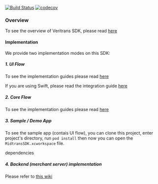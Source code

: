 [![Build Status](https://travis-ci.org/veritrans/Veritrans-ios-sdk.svg?branch=development)](https://travis-ci.org/veritrans/Veritrans-ios-sdk)
[![codecov](https://codecov.io/gh/veritrans/Veritrans-ios-sdk/branch/master/graph/badge.svg)](https://codecov.io/gh/veritrans/Veritrans-ios-sdk)


### Overview
To see the overview of Veritrans SDK, please read [here](https://github.com/veritrans/Veritrans-ios-sdk/wiki/Getting-started-with-the-Veritrans-SDK)

#### Implementation

We provide two implementation modes on this SDK:

##### 1. UI Flow
To see the implementation guides please read [here](https://github.com/veritrans/Veritrans-ios-sdk/blob/master/MidtransKit/code_usage.md)

If you are using Swift, please read the integration guide [here](https://github.com/veritrans/Veritrans-ios-sdk/blob/master/MidtransKit/code_usage_swift.md)

##### 2. Core Flow
To see the implementation guides please read [here](https://github.com/veritrans/Veritrans-ios-sdk/blob/master/MidtransCoreKit/code_usage.md)

##### 3. Sample / Demo App
To see the sample app (contais UI flow), you can clone this project, enter project's directory, run `pod install` then now you can open the `MidtransSDK.xcworkspace` file.

dependencies
##### 4. Backend (merchant server) implementation
Please refer to [this wiki](https://github.com/veritrans/veritrans-android/wiki/Implementation-for-Merchant-Server)
